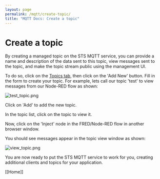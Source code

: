 ```yaml
---
layout: page
permalink: /mqtt/create-topic/
title: "MQTT Docs: Create a topic"
---
```


# Create a topic

By creating a managed topic on the STS MQTT service, you can provide a name and description of the data sent to this topic, view messages sent to the topic, and make the topic stream public using the management UI.

To do so, click on the [Topics tab](http://mqtt.sensetecnic.com/dash/topics), then click on the 'Add New' button.  Fill in the form to create your topic.  For example, lets call our topic 'test' to view messages from our Node-RED flow as shown:

![test_topic.png](https://bitbucket.org/repo/dMMejn/images/2166164683-test_topic.png)

Click on 'Add' to add the new topic.

In the topic list, click on the topic to view it.  

Now, click on the 'Inject' node in the FRED/Node-RED flow in another browser window.

You should see messages appear in the topic view window as shown:

![view_topic.png](https://bitbucket.org/repo/dMMejn/images/581779175-view_topic.png)

You are now ready to put the STS MQTT service to work for you, creating additional clients and topics for your application.

[[Home]]